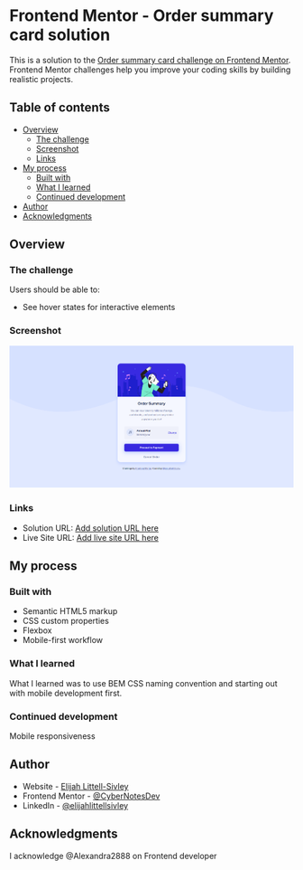 # Frontend Mentor - Order summary card solution

This is a solution to the [Order summary card challenge on Frontend Mentor](https://www.frontendmentor.io/challenges/order-summary-component-QlPmajDUj). Frontend Mentor challenges help you improve your coding skills by building realistic projects. 

## Table of contents

- [Overview](#overview)
  - [The challenge](#the-challenge)
  - [Screenshot](#screenshot)
  - [Links](#links)
- [My process](#my-process)
  - [Built with](#built-with)
  - [What I learned](#what-i-learned)
  - [Continued development](#continued-development)
- [Author](#author)
- [Acknowledgments](#acknowledgments)

## Overview

### The challenge

Users should be able to:

- See hover states for interactive elements

### Screenshot

![](./images/orderSummary.png)

### Links

- Solution URL: [Add solution URL here](https://www.frontendmentor.io/solutions/responsive-order-summary-using-css-flexbox-hB_Jq4mhzy)
- Live Site URL: [Add live site URL here](https://frontend-mentor-order-summary-nine.vercel.app)

## My process

### Built with

- Semantic HTML5 markup
- CSS custom properties
- Flexbox
- Mobile-first workflow

### What I learned

What I learned was to use BEM CSS naming convention and starting out with mobile development first.

### Continued development

Mobile responsiveness 

## Author

- Website - [Elijah Littell-Sivley](https://www.elijahls.dev)
- Frontend Mentor - [@CyberNotesDev](https://www.frontendmentor.io/profile/CyberNotesDev)
- LinkedIn - [@elijahlittellsivley](https://www.linkedin.com/in/elijahlittellsivley/)

## Acknowledgments

I acknowledge @Alexandra2888 on Frontend developer
